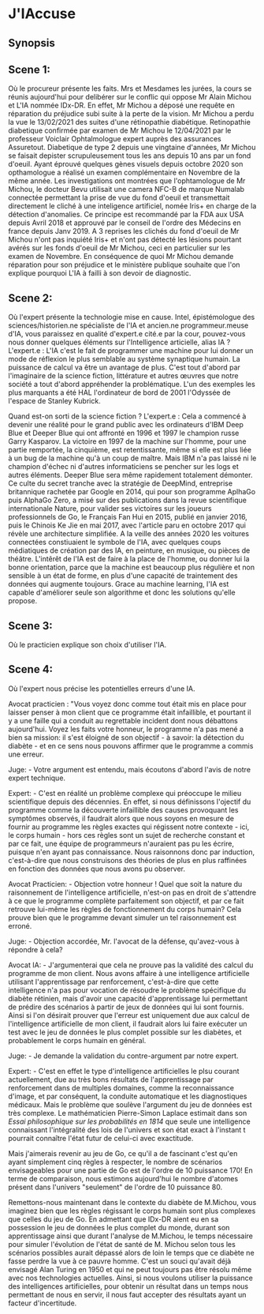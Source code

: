 # J'IAccuse

## Synopsis

## Scene 1:

Où le procureur présente les faits.
Mrs et Mesdames les jurées, la cours se réunis aujourd'hui pour delibérer sur le conflic qui oppose Mr Alain Michou et L'IA nommée IDx-DR.
En effet, Mr Michou a déposé une requête en réparation du préjudice subi suite à la perte de la vision.
Mr Michou a perdu la vue le 13/02/2021 des suites d'une rétinopathie diabétique.
Retinopathie diabetique confirmée par examen de Mr Michou le 12/04/2021 par le professeur Voiclair Ophtalmologue expert auprès des assurances Assuretout.
Diabetique de type 2 depuis une vingtaine d'années, Mr Michou se faisait depister scrupuleusement tous les ans depuis 10 ans par un fond d'oeuil.
Ayant éprouvé quelques gènes visuels depuis octobre 2020 son opthamologue a réalisé un examen complémentaire en Novembre de la même année.
Les investigations ont montrées que l'ophtamologue de Mr Michou, le docteur Bevu utilisait une camera NFC-B de marque Numalab connectée permettant la prise de vue du fond d'oeuil et transmettait directement le cliché à une inteligence artificiel, nomée Iris+ en charge de la détection d'anomalies.
Ce principe est recommandé par la FDA aux USA depuis Avril 2018 et approuvé par le conseil de l'ordre des Médecins en france depuis Janv 2019.
A 3 reprises les clichés du fond d'oeuil de Mr Michou n'ont pas inquiété Iris+ et n'ont pas détecté les lésions pourtant avérés sur les fonds d'oeuil de Mr Michou, ceci en particulier sur les examen de Novembre.
En conséquence de quoi Mr Michou demande réparation pour son préjudice
et le ministère publique souhaite que l'on explique pourquoi L'IA à failli à son devoir de diagnostic.



## Scene 2:

Où l'expert présente la technologie mise en cause.
Intel, épistémologue des sciences/historien.ne spécialiste de l'IA et ancien.ne programmeur.meuse d'IA, vous paraissez en qualité d'expert.e cité.e par la cour, pouvez-vous nous donner quelques éléments sur l'Intelligence articielle, alias IA ?
L'expert.e : L'IA c'est le fait de programmer une machine pour lui donner un mode de réflexion le plus semblable au système synaptique humain. La puissance de calcul va être un avantage de plus.
C'est tout d'abord par l'imaginaire de la science fiction, littérature et autres œuvres que notre société a tout d'abord appréhender la problématique. L'un des exemples les plus marquants a été HAL l'ordinateur de bord de 2001 l'Odyssée de l'espace de Stanley Kubrick.

Quand est-on sorti de la science fiction ?
L'expert.e : Cela a commencé à devenir une réalité pour le grand public avec les ordinateurs d'IBM Deep Blue et Deeper Blue qui ont affronté en 1996 et 1997 le champion russe Garry Kasparov. La victoire en 1997 de la machine sur l'homme, pour une partie remportée, la cinquième, est retentissante, même si elle est plus liée à un bug de la machine qu'à un coup de maître. Mais IBM n'a pas laissé ni le champion d'échec ni d'autres informaticiens se pencher sur les logs et autres éléments. Deeper Blue sera même rapidement totalement démonter.
Ce culte du secret tranche avec la stratégie de DeepMind, entreprise britannique rachetée par Google en 2014, qui pour son programme AplhaGo puis AlphaGo Zero, a misé sur des publications dans la revue scientifique internationale Nature, pour valider ses victoires sur les joueurs professionnels de Go, le Français Fan Hui en 2015, publié en janvier 2016, puis le Chinois Ke Jie en mai 2017, avec l'article paru en octobre 2017 qui révèle une architecture simplifiée.
A la veille des années 2020 les voitures connectées constiuaient le symbole de l'IA, avec quelques coups médiatiques de création par des IA, en peinture, en musique, ou pièces de théâtre.
L'intêrêt de l'IA est de faire à la place de l'homme, ou donner lui la bonne orientation, parce que la machine est beaucoup plus régulière et non sensible à un état de forme, en plus d'une capacité de traintement des données qui augmente toujours. Grace au machine learning, l'IA est capable d'améliorer seule son algorithme et donc les solutions qu'elle propose.


## Scene 3:

Où le practicien explique son choix d'utiliser l'IA.

## Scene 4:

Où l'expert nous précise les potentielles erreurs d'une IA.

Avocat practicien : "Vous voyez donc comme tout était mis en place pour laisser penser à mon client que ce programme était infaillible, et pourtant il y a une faille qui a conduit au regrettable incident dont nous débattons aujourd'hui. Voyez les faits votre honneur, le programme n'a pas mené a bien sa mission: il s'est éloigné de son objectif - à savoir: la détection du diabète - et en ce sens nous pouvons affirmer que le programme a commis une erreur.

Juge: - Votre argument est entendu, mais écoutons d'abord l'avis de notre expert technique.

Expert: - C'est en réalité un problème complexe qui préoccupe le milieu scientifique depuis des décennies. En effet, si nous définissons l'ojectif du programme comme la découverte infaillible des causes provoquant les symptômes observés, il faudrait alors que nous soyons en mesure de fournir au programme les règles exactes qui régissent notre contexte - ici, le corps humain - hors ces règles sont un sujet de recherche constant et par ce fait, une équipe de programmeurs n'auraient pas pu les écrire, puisque n'en ayant pas connaissance. Nous raisonnons donc par induction, c'est-à-dire que nous construisons des théories de plus en plus raffinées en fonction des données que nous avons pu observer.

Avocat Practicien: - Objection votre honneur ! Quel que soit la nature du raisonnement de l'intelligence artificielle, n'est-on pas en droit de s'attendre à ce que le programme complète parfaitement son objectif, et par ce fait retrouve lui-même les règles de fonctionnement du corps humain? Cela prouve bien que le programme devant simuler un tel raisonnement est erroné.

Juge: - Objection accordée, Mr. l'avocat de la défense, qu'avez-vous à répondre à cela?

Avocat IA: - J'argumenterai que cela ne prouve pas la validité des calcul du programme de mon client. Nous avons affaire à une intelligence artificielle utilisant l'apprentissage par renforcement, c'est-à-dire que cette intelligence n'a pas pour vocation de résoudre le problème spécifique du diabète rétinien, mais d'avoir une capacité d'apprentissage lui permettant de prédire des scénarios à partir de jeux de données qui lui sont fournis. Ainsi si l'on désirait prouver que l'erreur est uniquement due aux calcul de l'intelligence artificielle de mon client, il faudrait alors lui faire exécuter un test avec le jeu de données le plus complet possible sur les diabètes, et probablement le corps humain en général.

Juge: - Je demande la validation du contre-argument par notre expert.

Expert: - C'est en effet le type d'intelligence artificielles le plsu courant actuellement, due au très bons résultats de l'apprentissage par renforcement dans de multiples domaines, comme la reconnaissance d'image, et par conséquent, la conduite automatique et les diagnostiques médicaux. Mais le problème que soulève l'argument du jeu de données est très complexe. Le mathématicien Pierre-Simon Laplace estimait dans son *Essai philosophique sur les probabilités en 1814* que seule une intelligence connaissant l'intégralité des lois de l'univers et son état exact à l'instant t pourrait connaître l'état futur de celui-ci avec exactitude.

Mais j'aimerais revenir au jeu de Go, ce qu'il a de fascinant c'est qu'en ayant simplement cinq règles à respecter, le nombre de scénarios envisageables pour une partie de Go est de l'ordre de 10 puissance 170! En terme de comparaison, nous estimons aujourd'hui le nombre d'atomes présent dans l'univers "seulement" de l'ordre de 10 puissance 80.

Remettons-nous maintenant dans le contexte du diabète de M.Michou, vous imaginez bien que les règles régissant le corps humain sont plus complexes que celles du jeu de Go. En admettant que IDx-DR aient eu en sa possession le jeu de données le plus complet du monde, durant son apprentissage ainsi que durant l'analyse de M.Michou, le temps nécessaire pour simuler l'évolution de l'état de santé de M. Michou selon tous les scénarios possibles aurait dépassé alors de loin le temps que ce diabète ne fasse perdre la vue à ce pauvre homme. C'est un souci qu'avait déjà envisagé Alan Turing en 1950 et qui ne peut toujours pas être résolu même avec nos technologies actuelles. Ainsi, si nous voulons utiliser la puissance des intelligences artificielles, pour obtenir un résultat dans un temps nous permettant de nous en servir, il nous faut accepter des résultats ayant un facteur d'incertitude.
